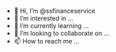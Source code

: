 - 👋 Hi, I’m @ssfinanceservice
- 👀 I’m interested in ...
- 🌱 I’m currently learning ...
- 💞️ I’m looking to collaborate on ...
- 📫 How to reach me ...

<!---
ssfinanceservice/ssfinanceservice is a ✨ special ✨ repository because its `README.md` (this file) appears on your GitHub profile.
You can click the Preview link to take a look at your changes.
--->

